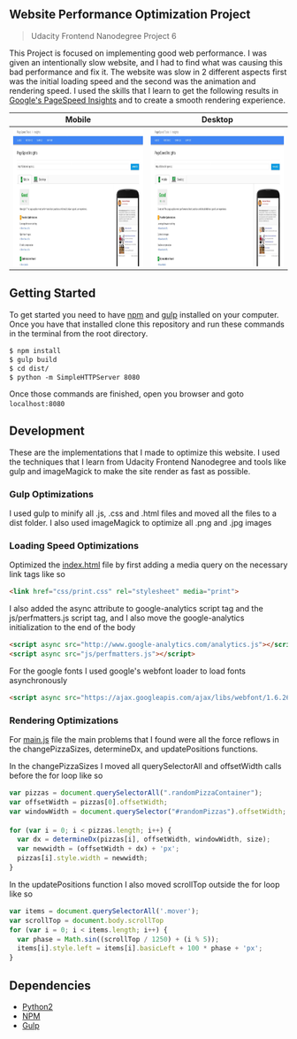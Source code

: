 ## Website Performance Optimization Project
> Udacity Frontend Nanodegree Project 6

This Project is focused on implementing good web performance. I was given an intentionally slow website, and I had to find what was causing this bad performance and fix it. The website was slow in 2 different aspects first was the initial loading speed and the second was the animation and rendering speed. I used the skills that I learn to get the following results in [Google's PageSpeed Insights](https://developers.google.com/speed/pagespeed/insights/) and to create a smooth rendering experience.

| Mobile | Desktop |
| ------ | ------- |
| <img src="readme_imgs/mscreenshot.jpg" height="250px"/> | <img src="readme_imgs/mscreenshot.jpg" height="250px"/> |


## Getting Started
To get started you need to have [npm](https://www.npmjs.com/) and [gulp](http://gulpjs.com/) installed on your computer. Once you have that installed clone this repository and run these commands in the terminal from the root directory.

```ssh
$ npm install
$ gulp build
$ cd dist/
$ python -m SimpleHTTPServer 8080
```
Once those commands are finished, open you browser and goto `localhost:8080`

## Development
These are the implementations that I made to optimize this website. I used the techniques that I learn from Udacity Frontend Nanodegree and tools like gulp and imageMagick to make the site render as fast as possible.

### Gulp Optimizations
I used gulp to minify all .js, .css and .html files and moved all the files to a dist folder. I also used imageMagick to optimize all .png and .jpg images

### Loading Speed Optimizations
Optimized the [index.html](src/index.html) file by first adding a media query on the necessary link tags like so

```html
<link href="css/print.css" rel="stylesheet" media="print">
```

I also added the async attribute to google-analytics script tag and the js/perfmatters.js script tag, and I also move the google-analytics initialization to the end of the body

```html
<script async src="http://www.google-analytics.com/analytics.js"></script>
<script async src="js/perfmatters.js"></script>
```

For the google fonts I used google's webfont loader to load fonts asynchronously

```html
<script async src="https://ajax.googleapis.com/ajax/libs/webfont/1.6.26/webfont.js"></script>
```

### Rendering Optimizations
For [main.js](src/views/js/main.js) file the main problems that I found were all the force reflows in the changePizzaSizes, determineDx, and updatePositions functions.

In the changePizzaSizes I moved all querySelectorAll and offsetWidth calls before the for loop like so

```js
var pizzas = document.querySelectorAll(".randomPizzaContainer");
var offsetWidth = pizzas[0].offsetWidth;
var windowWidth = document.querySelector("#randomPizzas").offsetWidth;

for (var i = 0; i < pizzas.length; i++) {
  var dx = determineDx(pizzas[i], offsetWidth, windowWidth, size);
  var newwidth = (offsetWidth + dx) + 'px';
  pizzas[i].style.width = newwidth;
}
```

In the updatePositions function I also moved scrollTop outside the for loop like so

```js
var items = document.querySelectorAll('.mover');
var scrollTop = document.body.scrollTop
for (var i = 0; i < items.length; i++) {
  var phase = Math.sin((scrollTop / 1250) + (i % 5));
  items[i].style.left = items[i].basicLeft + 100 * phase + 'px';
}
```

## Dependencies
* [Python2](https://www.python.org/downloads/)
* [NPM](https://www.npmjs.com/)
* [Gulp](http://gulpjs.com/)
